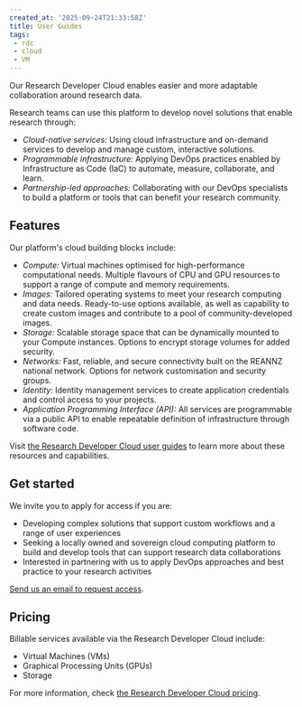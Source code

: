 ```yaml
---
created_at: '2025-09-24T21:33:58Z'
title: User Guides
tags:
 - rdc
 - cloud
 - VM
---
```


Our Research Developer Cloud enables easier and more adaptable collaboration around research data.

Research teams can use this platform to develop novel solutions that enable research through:

- *Cloud-native services:* Using cloud infrastructure and on-demand services to develop and manage custom, interactive solutions.
- *Programmable infrastructure:* Applying DevOps practices enabled by Infrastructure as Code (IaC) to automate, measure, collaborate, and learn.
- *Partnership-led approaches:* Collaborating with our DevOps specialists to build a platform or tools that can benefit your research community.


## Features

Our platform's cloud building blocks include:

- *Compute:* Virtual machines optimised for high-performance computational needs. Multiple flavours of CPU and GPU resources to support a range of compute and memory requirements.
- *Images:* Tailored operating systems to meet your research computing and data needs. Ready-to-use options available, as well as capability to create custom images and contribute to a pool of community-developed images.
- *Storage:* Scalable storage space that can be dynamically mounted to your Compute instances. Options to encrypt storage volumes for added security.
- *Networks:* Fast, reliable, and secure connectivity built on the REANNZ national network. Options for network customisation and security groups.
- *Identity:* Identity management services to create application credentials and control access to your projects.
- *Application Programming Interface (API):* All services are programmable via a public API to enable repeatable definition of infrastructure through software code.

Visit [the Research Developer Cloud user guides](https://support.cloud.nesi.org.nz/user-guides/) to learn more about these resources and capabilities.


## Get started

We invite you to apply for access if you are:

- Developing complex solutions that support custom workflows and a range of user experiences
- Seeking a locally owned and sovereign cloud computing platform to build and develop tools that can support research data collaborations
- Interested in partnering with us to apply DevOps approaches and best practice to your research activities

[Send us an email to request access](https://docs.google.com/forms/d/e/1FAIpQLScYsLxe1HswOW9DFUNuhyTcYhdWY7-SZqTF3RpeBpFcyNdhUA/viewform).


## Pricing

Billable services available via the Research Developer Cloud include:

- Virtual Machines (VMs)
- Graphical Processing Units (GPUs)
- Storage

For more information, check [the Research Developer Cloud pricing](https://docs.nesi.org.nz/NeSI_Service_Subscriptions/Overview/Pricing/#research-developer-cloud).
